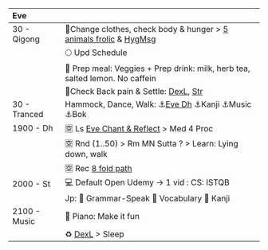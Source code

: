 | Eve      |                                                            |
| :------- | :------------------------------------------------------------------------ |
| 30 - Qigong | :seedling:Change clothes, check body & hunger > [5 animals frolic](https://github.com/ThanhNguyen24590/Process/blob/main/Body/5-Animals.md) & [HygMsg](https://github.com/ThanhNguyen24590/Process/blob/main/Body/HygMsg.md) |
|          | :full_moon: Upd Schedule |
|          | :mushroom: Prep meal: Veggies + Prep drink: milk, herb tea, salted lemon. No caffein  |
|          | :seedling:Check Back pain & Settle: [DexL](https://github.com/ThanhNguyen24590/Process/blob/main/Body/DexL.md), [Str](https://github.com/ThanhNguyen24590/Process/blob/main/Body/Str.md) |
| 30 - Tranced | Hammock, Dance, Walk: :anchor:[Eve Dh](https://www.dhammatalks.org/audio/evening/) :anchor:Kanji :anchor:Music :anchor:Bok |
| 1900 - Dh | :u7a7a: Ls [Eve Chant & Reflect](https://www.dhammatalks.org/chant_index.html) > Med 4 Proc|
|        | :u7a7a: Rnd (1..50) > Rm MN Sutta ? > Learn: Lying down, walk                     |
|        | :u7a7a: Rec [8 fold path](https://github.com/ThanhNguyen24590/Process/blob/main/README.md) |
| 2000 - St | :computer: Default Open Udemy -> 1 vid : CS: ISTQB |
|          | Jp: :fallen_leaf: Grammar-Speak :cherry_blossom: Vocabulary :mount_fuji: Kanji          |
| 2100 - Music |  :musical_keyboard: Piano: Make it fun                                                        |
|    | :recycle: [DexL](https://github.com/ThanhNguyen24590/Process/blob/main/Body/DexL.md) > Sleep |




